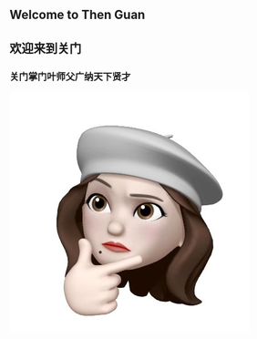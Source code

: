 ## Welcome to Then Guan
## 欢迎来到关门

### 关门掌门叶师父广纳天下贤才
![Image of Master Ye](./portrait-masterye.JPG)
